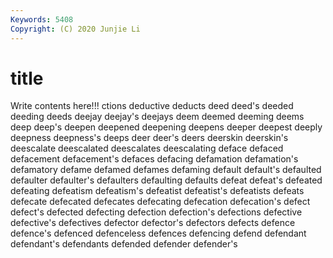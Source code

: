 ```yaml
---
Keywords: 5408
Copyright: (C) 2020 Junjie Li
---
```


# title

Write contents here!!!
ctions
deductive 
deducts 
deed 
deed's 
deeded 
deeding 
deeds 
deejay 
deejay's 
deejays
deem 
deemed 
deeming 
deems 
deep 
deep's 
deepen 
deepened 
deepening 
deepens
deeper 
deepest 
deeply 
deepness 
deepness's 
deeps 
deer 
deer's 
deers 
deerskin
deerskin's 
deescalate 
deescalated 
deescalates 
deescalating 
deface 
defaced 
defacement 
defacement's 
defaces
defacing 
defamation 
defamation's 
defamatory 
defame 
defamed 
defames 
defaming 
default 
default's
defaulted 
defaulter 
defaulter's 
defaulters 
defaulting 
defaults 
defeat 
defeat's 
defeated 
defeating
defeatism 
defeatism's 
defeatist 
defeatist's 
defeatists 
defeats 
defecate 
defecated 
defecates 
defecating
defecation 
defecation's 
defect 
defect's 
defected 
defecting 
defection 
defection's 
defections 
defective
defective's 
defectives 
defector 
defector's 
defectors 
defects 
defence 
defence's 
defenced 
defenceless
defences 
defencing 
defend 
defendant 
defendant's 
defendants 
defended 
defender 
defender's 
